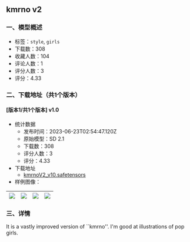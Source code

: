 ## kmrno v2
### 一、模型概述

- 标签：`style`, `girls`
- 下载数：308
- 收藏人数：104
- 评论人数：1
- 评分人数：3
- 评分：4.33

### 二、下载地址（共1个版本）

#### [版本1/共1个版本] v1.0

- 统计数据
  - 发布时间：2023-06-23T02:54:47.120Z
  - 原始模型：SD 2.1
  - 下载数：308
  - 评分人数：3
  - 评分：4.33
- 下载地址
  - [kmrnoV2_v10.safetensors](https://civitai.com/api/download/models/101979)
- 样例图像：

| <img src="https://image.civitai.com/xG1nkqKTMzGDvpLrqFT7WA/223798d6-1180-48e3-b3b3-766677ece47e/width=450/1251851.jpeg" /> | <img src="https://image.civitai.com/xG1nkqKTMzGDvpLrqFT7WA/39ff489f-f0c8-4f09-82bb-b2d74b9fdbdb/width=450/1251852.jpeg" /> | <img src="https://image.civitai.com/xG1nkqKTMzGDvpLrqFT7WA/cef07101-8b1f-41d1-87de-0580b9a4383b/width=450/1251856.jpeg" /> | <img src="https://image.civitai.com/xG1nkqKTMzGDvpLrqFT7WA/4ed75132-1dc8-46c6-a2a5-de541c7deb50/width=450/1251857.jpeg" /> |
| ---- | ---- | ---- | ---- |


### 三、详情
<p><span>It is a vastly improved version of ``kmrno''. I'm good at illustrations of pop girls.</span></p>